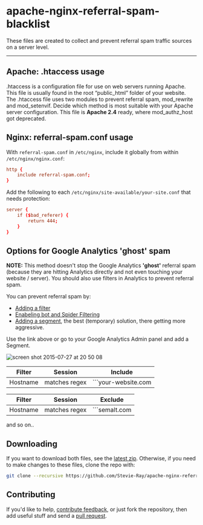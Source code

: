 apache-nginx-referral-spam-blacklist
====================================

These files are created to collect and prevent referral spam traffic sources on a server level. 

- - - -

## Apache: .htaccess usage
.htaccess is a configuration file for use on web servers running Apache. This file is usually found in the root “public_html” folder of your website. The .htaccess file uses two modules to prevent referral spam, mod_rewrite and mod_setenvif. Decide which method is most suitable with your Apache server configuration. This file is **Apache 2.4** ready, where mod_authz_host got deprecated.

## Nginx: referral-spam.conf usage

With `referral-spam.conf` in `/etc/nginx`, include it globally from within `/etc/nginx/nginx.conf`:

```conf
http {
	include referral-spam.conf;
}
```

Add the following to each `/etc/nginx/site-available/your-site.conf` that needs protection:

```conf
server {
	if ($bad_referer) {
		return 444;
	}
}
```

## Options for Google Analytics 'ghost' spam
**NOTE:**
This method doesn't stop the Google Analytics **'ghost'** referral spam (because they are hitting Analytics directly and not even touching your website / server). You should also use filters in Analytics to prevent referral spam. 

You can prevent referral spam by:

  * [Adding a filter](https://support.google.com/analytics/answer/1033162)
  * [Enabeling bot and Spider Filtering](https://plus.google.com/+GoogleAnalytics/posts/2tJ79CkfnZk) 
  * [Adding a segment](https://www.google.com/analytics/gallery/#posts/search/%3F_.term%3Dspam%26_.start%3D0%26_.count%3D250%26_.viewId%3DeA5T2yD9TeOkCdY1zzFm0A/), the best (temporary) solution, there getting more aggressive.
  
Use the link above or go to your Google Analytics Admin panel and add a Segment.
  
![screen shot 2015-07-27 at 20 50 08](https://cloud.githubusercontent.com/assets/5747715/8914771/6a3a32a8-34a1-11e5-86ee-315a89fd5058.png)
  

Filter | Session | **Include**
------------ | ------------- | -------------
Hostname | matches regex | ```your-website.com|www.your-website.com|other-possible-way.com|googleusercontent.com ]```

Filter | Session | **Exclude**
------------ | ------------- | -------------
Hostname | matches regex |```semalt.com|anticrawler.org|best-seo-offer|best-seo-solution|7makemoneyonline|-musicas*-gratis|kambasoft|savetubevideo|ranksonic|success-seo|medispainstitute|offers.bycontext|100dollars-seo|buttons-for-website|buttons-for-your-website|sitevaluation|semaltmedia|videos-for-your-business|www.Get-Free-Traffic-Now.com|maxthon.com```

 and so on..

## Downloading

If you want to download both files, see the [latest zip](https://github.com/Stevie-Ray/apache-nginx-referral-spam-blacklist/archive/master.zip). Otherwise, if you need to make changes to these files, clone the repo with:

```sh
git clone --recursive https://github.com/Stevie-Ray/apache-nginx-referral-spam-blacklist-block.git
```

##  Contributing

If you'd like to help, [contribute feedback](https://github.com/Stevie-Ray/apache-nginx-referral-spam-blacklist/issues), or just fork the repository, then add useful stuff and send a [pull request](https://github.com/Stevie-Ray/apache-nginx-referral-spam-blacklist/pulls).